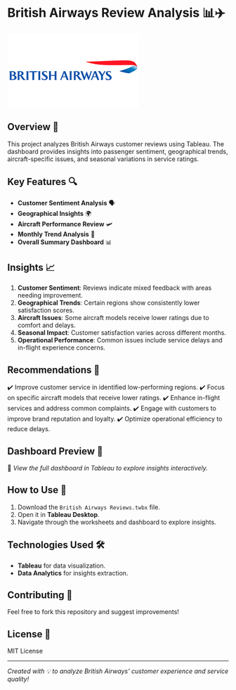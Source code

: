 # British Airways Review Analysis 📊✈️

![British Airways](https://github.com/KATH1RAVAN-P/tableau---project/blob/9815b0b903cbdb9c8f95fa9caaccbed786559192/British%20Airways.png)


## Overview 🛫
This project analyzes British Airways customer reviews using Tableau. The dashboard provides insights into passenger sentiment, geographical trends, aircraft-specific issues, and seasonal variations in service ratings.

## Key Features 🔍
- **Customer Sentiment Analysis** 🗣️
- **Geographical Insights** 🌍
- **Aircraft Performance Review** 🛩️
- **Monthly Trend Analysis** 📅
- **Overall Summary Dashboard** 📊

## Insights 📈
1. **Customer Sentiment**: Reviews indicate mixed feedback with areas needing improvement.
2. **Geographical Trends**: Certain regions show consistently lower satisfaction scores.
3. **Aircraft Issues**: Some aircraft models receive lower ratings due to comfort and delays.
4. **Seasonal Impact**: Customer satisfaction varies across different months.
5. **Operational Performance**: Common issues include service delays and in-flight experience concerns.

## Recommendations 📝
✔️ Improve customer service in identified low-performing regions.
✔️ Focus on specific aircraft models that receive lower ratings.
✔️ Enhance in-flight services and address common complaints.
✔️ Engage with customers to improve brand reputation and loyalty.
✔️ Optimize operational efficiency to reduce delays.

## Dashboard Preview 🎨
📌 *View the full dashboard in Tableau to explore insights interactively.*

## How to Use 🚀
1. Download the `British Airways Reviews.twbx` file.
2. Open it in **Tableau Desktop**.
3. Navigate through the worksheets and dashboard to explore insights.

## Technologies Used 🛠️
- **Tableau** for data visualization.
- **Data Analytics** for insights extraction.

## Contributing 🤝
Feel free to fork this repository and suggest improvements!

## License 📜
MIT License

---
*Created with 💡 to analyze British Airways' customer experience and service quality!*

